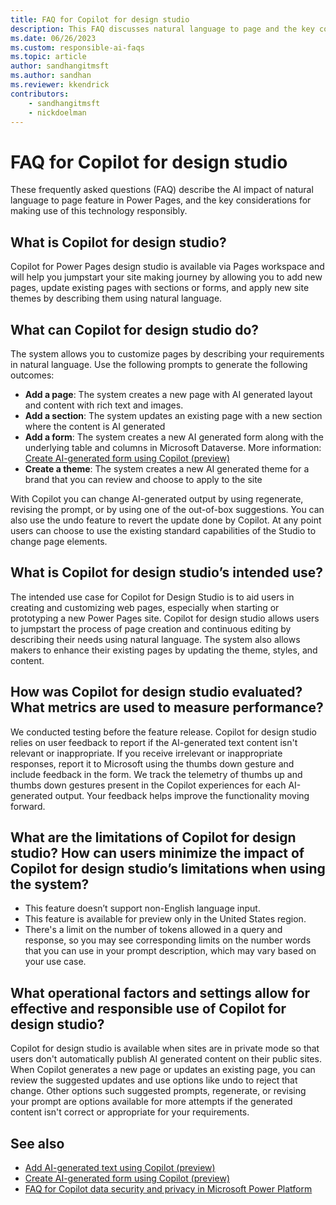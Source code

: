 ```yaml
---
title: FAQ for Copilot for design studio
description: This FAQ discusses natural language to page and the key considerations for making use of this technology responsibly.
ms.date: 06/26/2023
ms.custom: responsible-ai-faqs
ms.topic: article
author: sandhangitmsft
ms.author: sandhan
ms.reviewer: kkendrick
contributors:
    - sandhangitmsft
    - nickdoelman
---
```


# FAQ for Copilot for design studio

These frequently asked questions (FAQ) describe the AI impact of natural language to page feature in Power Pages, and the key considerations for making use of this technology responsibly.

## What is Copilot for design studio?

Copilot for Power Pages design studio is available via Pages workspace and will help you jumpstart your site making journey by allowing you to add new pages, update existing pages with sections or forms, and apply new site themes by describing them using natural language. 

## What can Copilot for design studio do? 

The system allows you to customize pages by describing your requirements in natural language. Use the following prompts to generate the following outcomes:

- **Add a page**: The system creates a new page with AI generated layout and content with rich text and images.
- **Add a section**: The system updates an existing page with a new section where the content is AI generated
- **Add a form**: The system creates a new AI generated form along with the underlying table and columns in Microsoft Dataverse. More information: [Create AI-generated form using Copilot (preview)](getting-started/add-form-copilot.md)
- **Create a theme**: The system creates a new AI generated theme for a brand that you can review and choose to apply to the site

With Copilot you can change AI-generated output by using regenerate, revising the prompt, or by using one of the out-of-box suggestions. You can also use the undo feature to revert the update done by Copilot. At any point users can choose to use the existing standard capabilities of the Studio to change page elements.

## What is Copilot for design studio’s intended use?

The intended use case for Copilot for Design Studio is to aid users in creating and customizing web pages, especially when starting or prototyping a new Power Pages site. Copilot for design studio allows users to jumpstart the process of page creation and continuous editing by describing their needs using natural language. The system also allows makers to enhance their existing pages by updating the theme, styles, and content.

## How was Copilot for design studio evaluated? What metrics are used to measure performance?

We conducted testing before the feature release. Copilot for design studio relies on user feedback to report if the AI-generated text content isn't relevant or inappropriate. If you receive irrelevant or inappropriate responses, report it to Microsoft using the thumbs down gesture and include feedback in the form. We track the telemetry of thumbs up and thumbs down gestures present in the Copilot experiences for each AI-generated output. Your feedback helps improve the functionality moving forward.

## What are the limitations of Copilot for design studio? How can users minimize the impact of Copilot for design studio’s limitations when using the system?

- This feature doesn’t support non-English language input.
- This feature is available for preview only in the United States region.
- There's a limit on the number of tokens allowed in a query and response, so you may see corresponding limits on the number words that you can use in your prompt description, which may vary based on your use case.

## What operational factors and settings allow for effective and responsible use of Copilot for design studio?

Copilot for design studio is available when sites are in private mode so that users don't automatically publish AI generated content on their public sites. When Copilot generates a new page or updates an existing page, you can review the suggested updates and use options like undo to reject that change. Other options such suggested prompts, regenerate, or revising your prompt are options available for more attempts if the generated content isn't correct or appropriate for your requirements.

## See also

- [Add AI-generated text using Copilot (preview)](getting-started/add-text-copilot.md)
- [Create AI-generated form using Copilot (preview)](getting-started/add-form-copilot.md)
- [FAQ for Copilot data security and privacy in Microsoft Power Platform](/power-platform/faqs-copilot-data-security-privacy/)
